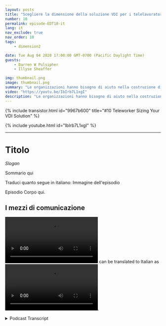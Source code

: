 ```yaml
---
layout: posts
title: "Scegliere la dimensione della soluzione VDI per i telelavoratori."
number: 10
permalink: episode-EDT10-it
lang: it
nav_exclude: true
nav_order: 10
tags:
    - dimension2

date: Tue Aug 04 2020 17:00:00 GMT-0700 (Pacific Daylight Time)
guests:
    - Darren W Pulsipher
    - Illyse Sheaffer

img: thumbnail.png
image: thumbnail.png
summary: "Le organizzazioni hanno bisogno di aiuto nella costruzione di soluzioni VDI (Virtual Desktop Infrastructure) immediatamente. Poiché i dipartimenti IT stanno aggiungendo licenze VDI localmente ai loro sistemi attuali, devono essere consapevoli che le licenze da sole non risolvono tutti i loro problemi."
video: "https://youtu.be/IbIrb7L1xgI"
description: "Le organizzazioni hanno bisogno di aiuto nella costruzione di soluzioni VDI (Virtual Desktop Infrastructure) immediatamente. Poiché i dipartimenti IT stanno aggiungendo licenze VDI localmente ai loro sistemi attuali, devono essere consapevoli che le licenze da sole non risolvono tutti i loro problemi."
---
```


<div>
{% include transistor.html id="9967b600" title="#10 Teleworker Sizing Your VDI Solution" %}

{% include youtube.html id="IbIrb7L1xgI" %}
</div>

---

# Titolo

*Slogan*

Sommario qui

Traduci quanto segue in italiano: Immagine dell'episodio

Episodio Corpo qui.

## I mezzi di comunicazione

<video src='url'></video> can be translated to Italian as <video src='url'></video>.



<details>
<summary> Podcast Transcript </summary>

<p></p>

</details>
